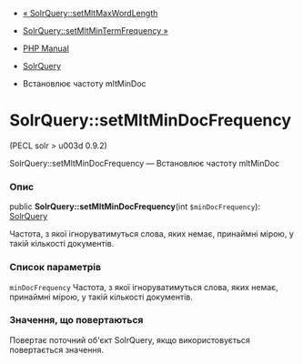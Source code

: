 - [«
SolrQuery::setMltMaxWordLength](solrquery.setmltmaxwordlength.md)
- [SolrQuery::setMltMinTermFrequency
»](solrquery.setmltmintermfrequency.md)

- [PHP Manual](index.md)
- [SolrQuery](class.solrquery.md)
- Встановлює частоту mltMinDoc

# SolrQuery::setMltMinDocFrequency

(PECL solr \> u003d 0.9.2)

SolrQuery::setMltMinDocFrequency — Встановлює частоту mltMinDoc

### Опис

public **SolrQuery::setMltMinDocFrequency**(int `$minDocFrequency`):
[SolrQuery](class.solrquery.md)

Частота, з якої ігноруватимуться слова, яких немає, принаймні
мірою, у такій кількості документів.

### Список параметрів

`minDocFrequency`
Частота, з якої ігноруватимуться слова, яких немає, принаймні
мірою, у такій кількості документів.

### Значення, що повертаються

Повертає поточний об'єкт SolrQuery, якщо використовується повертається
значення.
